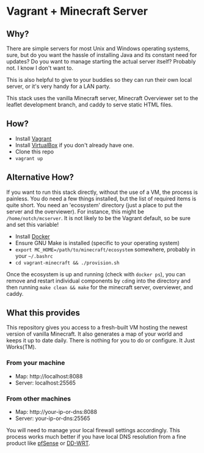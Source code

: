 # Vagrant + Minecraft Server

## Why?

There are simple servers for most Unix and Windows operating systems, sure, but do you want the hassle of installing Java and its constant need for updates? Do you want to manage starting the actual server itself? Probably not. I know I don't want to.

This is also helpful to give to your buddies so they can run their own local server, or it's very handy for a LAN party.

This stack uses the vanilla Minecraft server, Minecraft Overviewer set to the leaflet development branch, and caddy to serve static HTML files.

## How?

* Install [Vagrant](http://vagrantup.com)
* Install [VirtualBox](https://www.virtualbox.org/) if you don't already have one.
* Clone this repo
* `vagrant up`

## Alternative How?

If you want to run this stack directly, without the use of a VM, the process is painless. You do need a few things installed, but the list of required items is quite short. You need an 'ecosystem' directory (just a place to put the server and the overviewer). For instance, this might be `/home/notch/mcserver`. It is not likely to be the Vagrant default, so be sure and set this variable!

* Install [Docker](http://docker.com)
* Ensure GNU Make is installed (specific to your operating system)
* `export MC_HOME=/path/to/minecraft/ecosystem` somewhere, probably in your `~/.bashrc`
* `cd vagrant-minecraft && ./provision.sh`

Once the ecosystem is up and running (check with `docker ps`), you can remove and restart individual components by `cd`ing into the directory and then running `make clean && make` for the minecraft server, overviewer, and caddy.

## What this provides

This repository gives you access to a fresh-built VM hosting the newest version of vanilla Minecraft. It also generates a map of your world and keeps it up to date daily. There is nothing for you to do or configure. It Just Works(TM).

### From your machine

* Map: http://localhost:8088
* Server: localhost:25565

### From other machines

* Map: http://your-ip-or-dns:8088
* Server: your-ip-or-dns:25565

You will need to manage your local firewall settings accordingly. This process works much better if you have local DNS resolution from a fine product like [pfSense](http://pfsense.org) or [DD-WRT](http://www.dd-wrt.com/).
